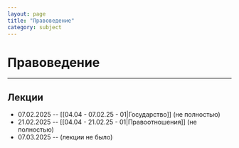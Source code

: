 ```yaml
---
layout: page
title: "Правоведение"
category: subject
---
```

# Правоведение

---

## Лекции

- 07.02.2025 -- [[04.04 - 07.02.25 - 01|Государство]] (не полностью)
- 21.02.2025 -- [[04.04 - 21.02.25 - 01|Правоотношения]] (не  полностью)
- 07.03.2025 -- (лекции не было)
